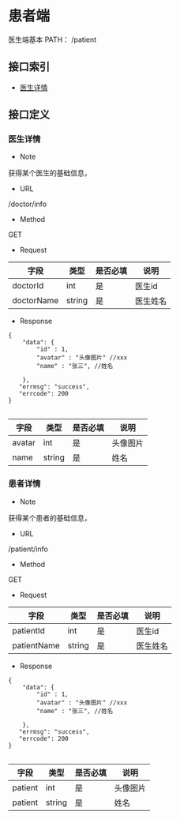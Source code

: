 

# 患者端

医生端基本 PATH： /patient

## 接口索引

* [医生详情](#医生详情)


## 接口定义

### 医生详情

* Note

获得某个医生的基础信息，

* URL

/doctor/info

* Method

 GET

* Request

| 字段                   | 类型     | 是否必填 | 说明          |
| --------------------  | ------ | ---- | ----------- |
| doctorId              | int | 是    | 医生id          |
| doctorName            | string | 是    | 医生姓名          |


* Response

```
{
    "data": {
        "id" : 1,
        "avatar" : "头像图片" //xxx
        "name" : "张三", //姓名

    },
   "errmsg": "success",
   "errcode": 200
}


```


| 字段                   | 类型     | 是否必填 | 说明          |
| --------------------  | ------ | ---- | ----------- |
| avatar              | int | 是    | 头像图片          |
| name          | string | 是    | 姓名          |




### 患者详情

* Note

获得某个患者的基础信息，

* URL

/patient/info

* Method

 GET

* Request

| 字段                   | 类型     | 是否必填 | 说明          |
| --------------------  | ------ | ---- | ----------- |
| patientId              | int | 是    | 医生id          |
| patientName            | string | 是    | 医生姓名          |


* Response

```
{
    "data": {
        "id" : 1,
        "avatar" : "头像图片" //xxx
        "name" : "张三", //姓名

    },
   "errmsg": "success",
   "errcode": 200
}


```


| 字段                   | 类型     | 是否必填 | 说明          |
| --------------------  | ------ | ---- | ----------- |
| patient              | int | 是    | 头像图片          |
| patient          | string | 是    | 姓名          |